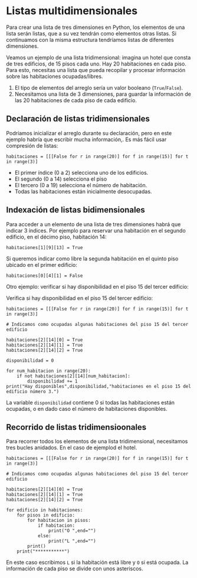 # Listas multidimensionales

Para crear una lista de tres dimensiones en Python, los elementos de una lista serán listas, que a su vez tendrán como elementos otras listas. Si continuamos con la misma estructura tendríamos listas de diferentes dimensiones.

Veamos un ejemplo de una lista tridimensional: imagina un hotel que consta de tres edificios, de 15 pisos cada uno. Hay 20 habitaciones en cada piso. Para esto, necesitas una lista que pueda recopilar y procesar información sobre las habitaciones ocupadas/libres.

1. El tipo de elementos del arreglo sería un valor booleano (`True`/`False`).
2. Necesitamos una lista de 3 dimensiones, para guardar la información de las 20 habitaciones de cada piso de cada edificio.

## Declaración de listas tridimensionales

Podríamos inicializar el arreglo durante su declaración, pero en este ejemplo habría que escribir mucha información,. Es más fácil usar compresión de listas:

```
habitaciones = [[[False for r in range(20)] for f in range(15)] for t in range(3)]
```

* El primer índice (0 a 2) selecciona uno de los edificios.
* El segundo (0 a 14) selecciona el piso
* El tercero (0 a 19) selecciona el número de habitación. 
* Todas las habitaciones están inicialmente desocupadas.

## Indexación de listas bidimensionales

Para acceder a un elemento de una lista de tres dimensiones habrá que indicar 3 índices. Por ejemplo para reservar una habitación en  el segundo edificio, en el décimo piso, habitación 14:

```
habitaciones[1][9][13] = True
```

Si queremos indicar como libre la segunda habitación en el quinto piso ubicado en el primer edificio:

```
habitaciones[0][4][1] = False
```

Otro ejemplo: verificar si hay disponibilidad en el piso 15 del tercer edificio:


Verifica si hay disponibilidad en el piso 15 del tercer edificio:

```
habitaciones = [[[False for r in range(20)] for f in range(15)] for t in range(3)]

# Indicamos como ocupadas algunas habitaciones del piso 15 del tercer edificio

habitaciones[2][14][0] = True
habitaciones[2][14][1] = True
habitaciones[2][14][2] = True

disponibilidad = 0

for num_habitacion in range(20):
    if not habitaciones[2][14][num_habitacion]:
        disponibilidad += 1
print("Hay disponibles",disponibilidad,"habitaciones en el piso 15 del edificio número 3.")

```

La variable `disponibilidad` contiene 0 si todas las habitaciones están ocupadas, o en dado caso el número de habitaciones disponibles.

## Recorrido de listas tridimensioonales

Para recorrer todos los elementos de una lista tridimensional, necesitamos tres bucles anidados. En el caso de ejemplod el hotel.

```
habitaciones = [[[False for r in range(20)] for f in range(15)] for t in range(3)]

# Indicamos como ocupadas algunas habitaciones del piso 15 del tercer edificio

habitaciones[2][14][0] = True
habitaciones[2][14][1] = True
habitaciones[2][14][2] = True

for edificio in habitaciones:
    for pisos in edificio:
        for habitacion in pisos:
            if habitacion:
                print("O ",end="")
            else:
                print("L ",end="")
        print()
    print("***********")
```

En este caso escribimos `L` si la habitación está libre y `O` si está ocupada. La información de cada piso se divide con unos asteriscos.
